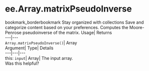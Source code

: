  
#  ee.Array.matrixPseudoInverse 
bookmark_borderbookmark Stay organized with collections  Save and categorize content based on your preferences.
Computes the Moore-Penrose pseudoinverse of the matrix. 
Usage| Returns  
---|---  
`Array.matrixPseudoInverse()`| Array  
Argument| Type| Details  
---|---|---  
this: `input`| Array| The input array.  
Was this helpful?
